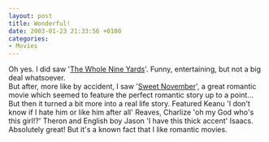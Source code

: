 ```yaml
---
layout: post
title: Wonderful!
date: 2003-01-23 21:33:56 +0100
categories:
- Movies
---
```

<p>Oh yes. I did saw '<a href="http://us.imdb.com/Title?0190138" title="IMDB Link">The Whole Nine Yards</a>'. Funny, entertaining, but not a big deal whatsoever.<br />
But after, more like by accident, I saw '<a href="http://us.imdb.com/Title?0230838" title="IMDB Link">Sweet November</a>', a great romantic movie which seemed to feature the perfect romantic story up to a point... But then it turned a bit more into a real life story. Featured Keanu 'I don't know if I hate him or like him after all' Reaves, Charlize 'oh my God who's this girl!?' Theron and English boy Jason 'I have this thick accent' Isaacs. Absolutely great! But it's a known fact that I like romantic movies.</p>
